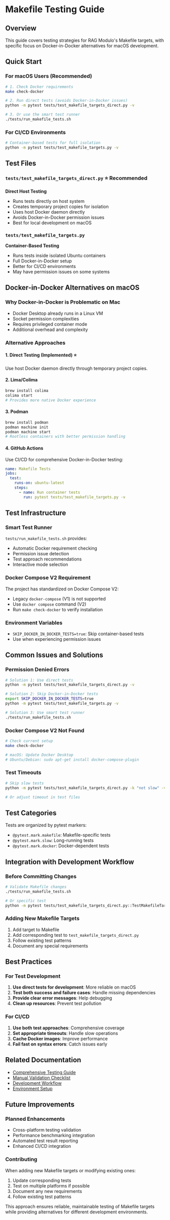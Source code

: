 # Makefile Testing Guide

## Overview

This guide covers testing strategies for RAG Modulo's Makefile targets, with specific focus on Docker-in-Docker alternatives for macOS development.

## Quick Start

### For macOS Users (Recommended)
```bash
# 1. Check Docker requirements
make check-docker

# 2. Run direct tests (avoids Docker-in-Docker issues)
python -m pytest tests/test_makefile_targets_direct.py -v

# 3. Or use the smart test runner
./tests/run_makefile_tests.sh
```

### For CI/CD Environments
```bash
# Container-based tests for full isolation
python -m pytest tests/test_makefile_targets.py -v
```

## Test Files

### `tests/test_makefile_targets_direct.py` ⭐ **Recommended**
**Direct Host Testing**
- Runs tests directly on host system
- Creates temporary project copies for isolation
- Uses host Docker daemon directly
- Avoids Docker-in-Docker permission issues
- Best for local development on macOS

### `tests/test_makefile_targets.py`
**Container-Based Testing**
- Runs tests inside isolated Ubuntu containers
- Full Docker-in-Docker setup
- Better for CI/CD environments
- May have permission issues on some systems

## Docker-in-Docker Alternatives on macOS

### Why Docker-in-Docker is Problematic on Mac
- Docker Desktop already runs in a Linux VM
- Socket permission complexities
- Requires privileged container mode
- Additional overhead and complexity

### Alternative Approaches

#### 1. **Direct Testing** (Implemented) ⭐
Use host Docker daemon directly through temporary project copies.

#### 2. **Lima/Colima**
```bash
brew install colima
colima start
# Provides more native Docker experience
```

#### 3. **Podman**
```bash
brew install podman
podman machine init
podman machine start
# Rootless containers with better permission handling
```

#### 4. **GitHub Actions**
Use CI/CD for comprehensive Docker-in-Docker testing:
```yaml
name: Makefile Tests
jobs:
  test:
    runs-on: ubuntu-latest
    steps:
      - name: Run container tests
        run: pytest tests/test_makefile_targets.py -v
```

## Test Infrastructure

### Smart Test Runner
`tests/run_makefile_tests.sh` provides:
- Automatic Docker requirement checking
- Permission issue detection
- Test approach recommendations
- Interactive mode selection

### Docker Compose V2 Requirement
The project has standardized on Docker Compose V2:
- Legacy `docker-compose` (V1) is not supported
- Use `docker compose` command (V2)
- Run `make check-docker` to verify installation

### Environment Variables
- `SKIP_DOCKER_IN_DOCKER_TESTS=true`: Skip container-based tests
- Use when experiencing permission issues

## Common Issues and Solutions

### Permission Denied Errors
```bash
# Solution 1: Use direct tests
python -m pytest tests/test_makefile_targets_direct.py -v

# Solution 2: Skip Docker-in-Docker tests
export SKIP_DOCKER_IN_DOCKER_TESTS=true
python -m pytest tests/test_makefile_targets.py -v

# Solution 3: Use smart test runner
./tests/run_makefile_tests.sh
```

### Docker Compose V2 Not Found
```bash
# Check current setup
make check-docker

# macOS: Update Docker Desktop
# Ubuntu/Debian: sudo apt-get install docker-compose-plugin
```

### Test Timeouts
```bash
# Skip slow tests
python -m pytest tests/test_makefile_targets_direct.py -k "not slow" -v

# Or adjust timeout in test files
```

## Test Categories

Tests are organized by pytest markers:
- `@pytest.mark.makefile`: Makefile-specific tests
- `@pytest.mark.slow`: Long-running tests
- `@pytest.mark.docker`: Docker-dependent tests

## Integration with Development Workflow

### Before Committing Changes
```bash
# Validate Makefile changes
./tests/run_makefile_tests.sh

# Or specific test
python -m pytest tests/test_makefile_targets_direct.py::TestMakefileTargetsDirect::test_make_dev_init -v
```

### Adding New Makefile Targets
1. Add target to Makefile
2. Add corresponding test to `test_makefile_targets_direct.py`
3. Follow existing test patterns
4. Document any special requirements

## Best Practices

### For Test Development
1. **Use direct tests for development**: More reliable on macOS
2. **Test both success and failure cases**: Handle missing dependencies
3. **Provide clear error messages**: Help debugging
4. **Clean up resources**: Prevent test pollution

### For CI/CD
1. **Use both test approaches**: Comprehensive coverage
2. **Set appropriate timeouts**: Handle slow operations
3. **Cache Docker images**: Improve performance
4. **Fail fast on syntax errors**: Catch issues early

## Related Documentation

- [Comprehensive Testing Guide](COMPREHENSIVE_TESTING_GUIDE.md)
- [Manual Validation Checklist](MANUAL_VALIDATION_CHECKLIST.md)
- [Development Workflow](../development/workflow.md)
- [Environment Setup](../development/environment-setup.md)

## Future Improvements

### Planned Enhancements
- Cross-platform testing validation
- Performance benchmarking integration
- Automated test result reporting
- Enhanced CI/CD integration

### Contributing
When adding new Makefile targets or modifying existing ones:
1. Update corresponding tests
2. Test on multiple platforms if possible
3. Document any new requirements
4. Follow existing test patterns

This approach ensures reliable, maintainable testing of Makefile targets while providing alternatives for different development environments.